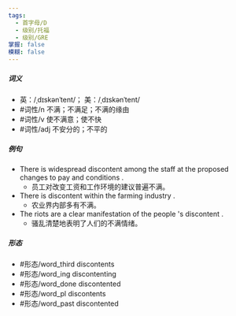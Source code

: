 ```yaml
---
tags:
  - 首字母/D
  - 级别/托福
  - 级别/GRE
掌握: false
模糊: false
---
```

##### 词义
- 英：/ˌdɪskənˈtent/； 美：/ˌdɪskənˈtent/
- #词性/n  不满；不满足；不满的缘由
- #词性/v  使不满意；使不快
- #词性/adj  不安分的；不平的
##### 例句
- There is widespread discontent among the staff at the proposed changes to pay and conditions .
	- 员工对改变工资和工作环境的建议普遍不满。
- There is discontent within the farming industry .
	- 农业界内部多有不满。
- The riots are a clear manifestation of the people 's discontent .
	- 骚乱清楚地表明了人们的不满情绪。
##### 形态
- #形态/word_third discontents
- #形态/word_ing discontenting
- #形态/word_done discontented
- #形态/word_pl discontents
- #形态/word_past discontented
